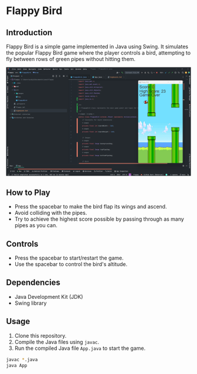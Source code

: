 # Flappy Bird

## Introduction
Flappy Bird is a simple game implemented in Java using Swing. It simulates the popular Flappy Bird game where the player controls a bird, attempting to fly between rows of green pipes without hitting them.

![Flappy Bird Demo](./src/images/flappy-bird-demo.png)

## How to Play
- Press the spacebar to make the bird flap its wings and ascend.
- Avoid colliding with the pipes.
- Try to achieve the highest score possible by passing through as many pipes as you can.

## Controls
- Press the spacebar to start/restart the game.
- Use the spacebar to control the bird's altitude.

## Dependencies
- Java Development Kit (JDK)
- Swing library

## Usage
1. Clone this repository.
2. Compile the Java files using `javac`.
3. Run the compiled Java file `App.java` to start the game.

```bash
javac *.java
java App
